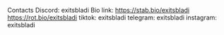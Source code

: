 Contacts
Discord: exitsbladi
Bio link: https://stab.bio/exitsbladi https://rot.bio/exitsbladi
   tiktok: exitsbladi
telegram: exitsbladi
 instagram: exitsbladi
